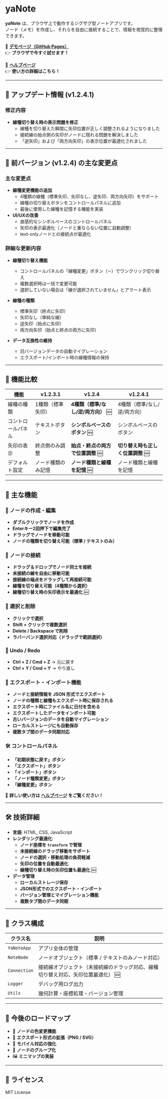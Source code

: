 # yaNote

**yaNote** は、ブラウザ上で動作するジグザグ型ノートアプリです。  
ノード（メモ）を作成し、それらを自由に接続することで、情報を視覚的に整理できます。

📌 **[デモページ（GitHub Pages）](https://co-meeting.github.io/yaNote/)**  
👉 **ブラウザで今すぐ試せます！**  

📖 **[ヘルプページ](help.md)**  
👉 **使い方の詳細はこちら！**  

---

## 🚀 アップデート情報 (v1.2.4.1)

### 修正内容
- **線種切り替え時の表示問題を修正**
  - 線種を切り替えた瞬間に矢印位置が正しく調整されるようになりました
  - 接続線の始点側の矢印がノードに隠れる問題を解決しました
  - 「逆矢印」および「両方向矢印」の表示位置が最適化されました

---

## 📌 前バージョン (v1.2.4) の主な変更点

### 主な変更点
- **線種変更機能の追加**
  - 4種類の線種（標準矢印、矢印なし、逆矢印、両方向矢印）をサポート
  - 線種の切り替えボタンをコントロールパネルに追加
  - 最後に使用した線種を記憶する機能を実装
- **UI/UXの改善**
  - 直感的なシンボルベースのコントロールパネル
  - 矢印の表示最適化（ノードと重ならない位置に自動調整）
  - text-onlyノードとの接続点が最適化

### 詳細な更新内容
- **線種切り替え機能**
  - コントロールパネルの「線種変更」ボタン（`ー`）でワンクリック切り替え
  - 複数選択時は一括で変更可能
  - 選択していない場合は「線が選択されていません」とアラート表示

- **線種の種類**
  - 標準矢印（終点に矢印）
  - 矢印なし（単純な線）
  - 逆矢印（始点に矢印）
  - 両方向矢印（始点と終点の両方に矢印）

- **データ互換性の維持**
  - 旧バージョンデータの自動マイグレーション
  - エクスポート/インポート時の線種情報の保持

---

## 📌 機能比較

| 機能 | v1.2.3.1 | v1.2.4 | v1.2.4.1 |
|------|------|------|------|
| 線種の種類 | 1種類（標準矢印） | **4種類（標準/なし/逆/両方向）** 🆕 | 4種類（標準/なし/逆/両方向） |
| コントロールパネル | テキストボタン | **シンボルベースのボタン** 🆕 | シンボルベースのボタン |
| 矢印の表示 | 終点側のみ調整 | **始点・終点の両方で位置調整** 🆕 | **切り替え時も正しく位置調整** 🆕 |
| デフォルト設定 | ノード種類のみ記憶 | **ノード種類と線種を記憶** 🆕 | ノード種類と線種を記憶 |

---

## 📌 主な機能

### 📝 ノードの作成・編集
- **ダブルクリックでノードを作成**
- **Enterキー2回押下で編集完了**
- **ドラッグでノードを移動可能**
- **ノードの種類を切り替え可能（標準 / テキストのみ）**

### 📍 ノードの接続
- **ドラッグ＆ドロップでノード同士を接続**
- **未接続の線を自由に移動可能**
- **接続線の端点をドラッグして再接続可能**
- **線種を切り替え可能（4種類から選択）**
- **線種切り替え時の矢印表示を最適化** 🆕

### 🎯 選択と削除
- **クリックで選択**
- **Shift + クリックで複数選択**
- **Delete / Backspace で削除**
- **ラバーバンド選択対応（ドラッグで範囲選択）**

### 🔄 Undo / Redo
- **Ctrl + Z / Cmd + Z** → 元に戻す
- **Ctrl + Y / Cmd + Y** → やり直し

### 🔀 エクスポート・インポート機能
- **ノードと接続情報を JSON 形式でエクスポート**
- **ノードの種類と線種もエクスポート時に保存される**
- **エクスポート時にファイル名に日付を含める**
- **エクスポートしたデータをインポート可能**
- **古いバージョンのデータを自動マイグレーション**
- **ローカルストレージにも自動保存**
- **複数タブ間のデータ同期対応**

### 🛠 コントロールパネル
- **「初期状態に戻す」ボタン**
- **「エクスポート」ボタン**
- **「インポート」ボタン**
- **「ノード種類変更」ボタン**
- **「線種変更」ボタン**

📖 **詳しい使い方は [ヘルプページ](help.md) をご覧ください！**

---

## 🛠 技術詳細

- **言語**: HTML, CSS, JavaScript
- **レンダリング最適化**:
  - **ノード座標を `transform` で管理**
  - **未接続線のドラッグ移動をサポート**
  - **ノードの選択・移動処理の負荷軽減**
  - **矢印の位置を自動最適化**
  - **線種切り替え時の矢印位置も最適化** 🆕
- **データ管理**
  - **ローカルストレージ保存**
  - **JSON形式でのエクスポート・インポート**
  - **バージョン管理とマイグレーション機能**
  - **複数タブ間のデータ同期**

---

## 🔧 クラス構成

| クラス名        | 説明 |
|---------------|----------------|
| `YaNoteApp`   | アプリ全体の管理 |
| `NoteNode`    | ノードオブジェクト（標準 / テキストのみノード対応） |
| `Connection`  | 接続線オブジェクト（未接続線のドラッグ対応、線種切り替え対応、矢印位置最適化） 🆕 |
| `Logger`      | デバッグ用ログ出力 |
| `Utils`       | 幾何計算・座標処理・バージョン管理 |

---

## 🚀 今後のロードマップ

- 🎨 **ノードの色変更機能**
- 📂 **エクスポート形式の拡張（PNG / SVG）**
- 📱 **モバイル対応の強化**
- 🔀 **ノードのグループ化**
- 🖼 **ミニマップの実装**

---

## 📜 ライセンス

MIT License